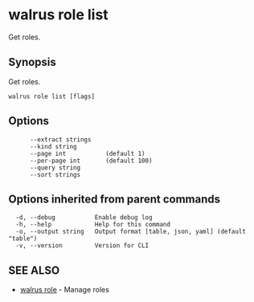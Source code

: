 # walrus role list

Get roles.

## Synopsis

Get roles.

```
walrus role list [flags]
```

## Options

```
      --extract strings   
      --kind string       
      --page int           (default 1)
      --per-page int       (default 100)
      --query string      
      --sort strings      
```

## Options inherited from parent commands

```
  -d, --debug           Enable debug log
  -h, --help            Help for this command
  -o, --output string   Output format [table, json, yaml] (default "table")
  -v, --version         Version for CLI
```

## SEE ALSO

* [walrus role](walrus_role)	 - Manage roles

